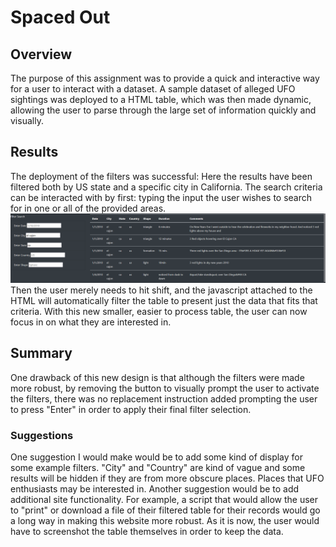 # Spaced Out

## Overview

The purpose of this assignment was to provide a quick and interactive way for a user to interact with a dataset.
A sample dataset of alleged UFO sightings was deployed to a HTML table, which was then made dynamic, allowing the
user to parse through the large set of information quickly and visually.

## Results

The deployment of the filters was successful:
Here the results have been filtered both by US state and a specific city in California. The search criteria can be
interacted with by first: typing the input the user wishes to search for in one or all of the provided areas.
![Filter](https://github.com/Jelsik/UFOtablefilter/blob/main/UFOs/static/images/filterexample.PNG)
Then the user merely needs to hit shift, and the javascript attached to the HTML will automatically filter the
table to present just the data that fits that criteria. With this new smaller, easier to process table, the user can
now focus in on what they are interested in.

## Summary

One drawback of this new design is that although the filters were made more robust, by removing the button to visually
prompt the user to activate the filters, there was no replacement instruction added prompting the user to press "Enter"
in order to apply their final filter selection.

### Suggestions

One suggestion I would make would be to add some kind of display for some example filters. "City" and "Country" are kind
of vague and some results will be hidden if they are from more obscure places. Places that UFO enthusiasts may be interested
in. Another suggestion would be to add additional site functionality. For example, a script that would allow the user
to "print" or download a file of their filtered table for their records would go a long way in making this website more robust.
As it is now, the user would have to screenshot the table themselves in order to keep the data.
